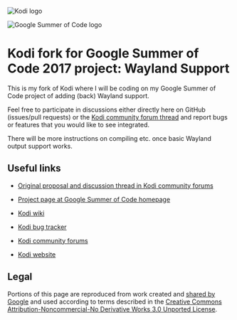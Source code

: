 ![Kodi logo](https://raw.githubusercontent.com/xbmc/xbmc-forum/master/xbmc/images/logo-sbs-black.png)

![Google Summer of Code logo](https://developers.google.com/open-source/gsoc/resources/downloads/GSoC-logo-horizontal-200.png)

# Kodi fork for Google Summer of Code 2017 project: Wayland Support

This is my fork of Kodi where I will be coding on my Google Summer of Code project of adding (back) Wayland support.

Feel free to participate in discussions either directly here on GitHub (issues/pull requests) or the [Kodi community forum thread](http://forum.kodi.tv/showthread.php?tid=309254) and report bugs or features that you would like to see integrated.

There will be more instructions on compiling etc. once basic Wayland output support works.

## Useful links

* [Original proposal and discussion thread in Kodi community forums](http://forum.kodi.tv/showthread.php?tid=309254&pid=2552143#pid2552143)
* [Project page at Google Summer of Code homepage](https://summerofcode.withgoogle.com/projects/#4913542374359040)

* [Kodi wiki](http://kodi.wiki/)
* [Kodi bug tracker](http://trac.kodi.tv)
* [Kodi community forums](http://forum.kodi.tv/)
* [Kodi website](http://kodi.tv)

## Legal

Portions of this page are reproduced from work created and [shared by Google](https://developers.google.com/readme/policies/) and used according to terms described in the [Creative Commons Attribution-Noncommercial-No Derivative Works 3.0 Unported License](http://creativecommons.org/licenses/by-nc-nd/3.0/).

